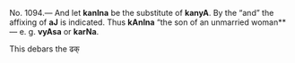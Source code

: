 No. 1094.— And let **kanIna** be the substitute of **kanyA**. By the “and” the affixing of **aJ** is indicated. Thus **kAnIna** “the son of an unmarried woman\*\* — e. g. **vyAsa** or **karNa**.

This debars the ढक्